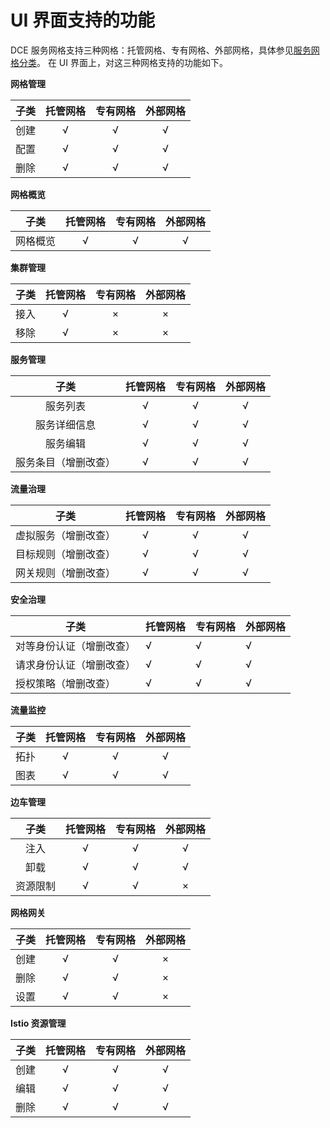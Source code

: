 # UI 界面支持的功能

DCE 服务网格支持三种网格：托管网格、专有网格、外部网格，具体参见[服务网格分类](../03UserGuide/README.md)。
在 UI 界面上，对这三种网格支持的功能如下。

**网格管理**

| 子类 | 托管网格 | 专有网格 | 外部网格 |
| :--: | :------: | :------: | :------: |
| 创建 |    √     |    √     |    √     |
| 配置 |    √     |    √     |    √     |
| 删除 |    √     |    √     |    √     |

**网格概览**

|   子类   | 托管网格 | 专有网格 | 外部网格 |
| :------: | :------: | :------: | :------: |
| 网格概览 |    √     |    √     |    √     |

**集群管理**

| 子类 | 托管网格 | 专有网格 | 外部网格 |
| :--: | :------: | :------: | :------: |
| 接入 |    √     |    ×     |    ×     |
| 移除 |    √     |    ×     |    ×     |

**服务管理**

|         子类         | 托管网格 | 专有网格 | 外部网格 |
| :------------------: | :------: | :------: | :------: |
|       服务列表       |    √     |    √     |    √     |
|     服务详细信息     |    √     |    √     |    √     |
|       服务编辑       |    √     |    √     |    √     |
| 服务条目（增删改查） |    √     |    √     |    √     |

**流量治理**

|         子类         | 托管网格 | 专有网格 | 外部网格 |
| :------------------: | :------: | :------: | :------: |
| 虚拟服务（增删改查） |    √     |    √     |    √     |
| 目标规则（增删改查） |    √     |    √     |    √     |
| 网关规则（增删改查） |    √     |    √     |    √     |

**安全治理**

| 子类                     | 托管网格 | 专有网格 | 外部网格 |
| ------------------------ | -------- | -------- | -------- |
| 对等身份认证（增删改查） | √        | √        | √        |
| 请求身份认证（增删改查） | √        | √        | √        |
| 授权策略（增删改查）     | √        | √        | √        |

**流量监控**

| 子类 | 托管网格 | 专有网格 | 外部网格 |
| :--: | :------: | :------: | :------: |
| 拓扑 |    √     |    √     |    √     |
| 图表 |    √     |    √     |    √     |

**边车管理**

|   子类   | 托管网格 | 专有网格 | 外部网格 |
| :------: | :------: | :------: | :------: |
|   注入   |    √     |    √     |    √     |
|   卸载   |    √     |    √     |    √     |
| 资源限制 |    √     |    √     |    ×     |

**网格网关**

| 子类 | 托管网格 | 专有网格 | 外部网格 |
| :--: | :------: | :------: | :------: |
| 创建 |    √     |    √     |    ×     |
| 删除 |    √     |    √     |    ×     |
| 设置 |    √     |    √     |    ×     |

**Istio 资源管理**

| 子类 | 托管网格 | 专有网格 | 外部网格 |
| :--: | :------: | :------: | :------: |
| 创建 |    √     |    √     |    √     |
| 编辑 |    √     |    √     |    √     |
| 删除 |    √     |    √     |    √     |
